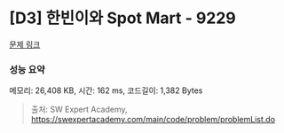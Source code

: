 # [D3] 한빈이와 Spot Mart - 9229 

[문제 링크](https://swexpertacademy.com/main/code/problem/problemDetail.do?contestProbId=AW8Wj7cqbY0DFAXN) 

### 성능 요약

메모리: 26,408 KB, 시간: 162 ms, 코드길이: 1,382 Bytes



> 출처: SW Expert Academy, https://swexpertacademy.com/main/code/problem/problemList.do